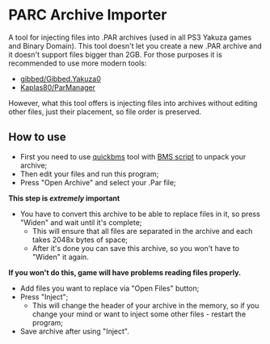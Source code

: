 # PARC Archive Importer
A tool for injecting files into .PAR archives (used in all PS3 Yakuza games and Binary Domain).
This tool doesn't let you create a new .PAR archive and it doesn't support files bigger than 2GB. 
For those purposes it is recommended to use more modern tools:
- [gibbed/Gibbed.Yakuza0](https://github.com/gibbed/Gibbed.Yakuza0)
- [Kaplas80/ParManager](https://github.com/Kaplas80/ParManager)

However, what this tool offers is injecting files into archives without editing other files, just their placement, so file order is preserved.

## How to use
- First you need to use [quickbms](http://aluigi.altervista.org/quickbms.htm) tool with [BMS script](http://aluigi.altervista.org/bms/parc.bms) to unpack your archive;
- Then edit your files and run this program;
- Press "Open Archive" and select your .Par file;

**This step is _extremely_ important**
- You have to convert this archive to be able to replace files in it, so press "Widen" and wait until it's complete;
  - This will ensure that all files are separated in the archive and each takes 2048x bytes of space;
  - After it's done you can save this archive, so you won't have to "Widen" it again.

**If you won't do this, game will have problems reading files properly.**

- Add files you want to replace via "Open Files" button;
- Press "Inject";
  - This will change the header of your archive in the memory, so if you change your mind or want to inject some other files - restart the program;
- Save archive after using "Inject".

